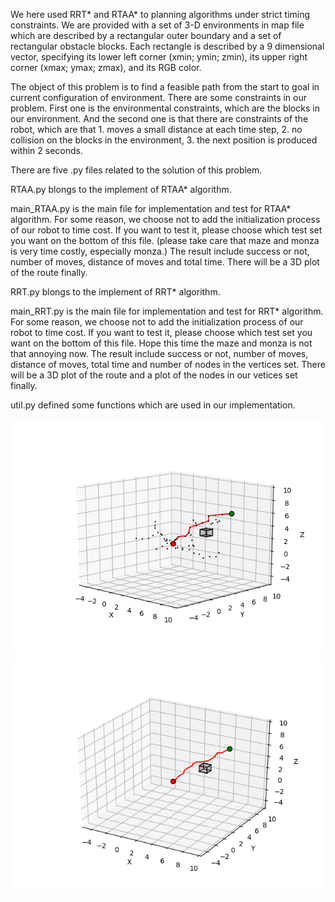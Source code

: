 We here used RRT* and RTAA* to planning algorithms under strict timing constraints. We are provided with a set of 3-D environments in map file which are described by a rectangular outer boundary and a set of rectangular obstacle blocks. Each rectangle is described by a 9 dimensional vector, specifying its lower left corner (xmin; ymin; zmin), its upper right corner (xmax; ymax; zmax), and its RGB color.

The object of this problem is to find a feasible path from the start to goal in current configuration of environment. There are some constraints in our problem. First one is the environmental constraints, which are the blocks in our environment. And the second one is that there are constraints of the robot, which are that 1. moves a small distance at each time step, 2. no collision on the blocks in the environment, 3. the next position is produced within 2 seconds.

There are five .py files related to the solution of this problem.

RTAA.py blongs to the implement of RTAA* algorithm.

main_RTAA.py is the main file for implementation and test for RTAA* algorithm.
For some reason, we choose not to add the initialization process of our robot to time cost. 
If you want to test it, please choose which test set you want on the bottom of this file.
(please take care that maze and monza is very time costly, especially monza.)
The result include success or not, number of moves, distance of moves and total time.
There will be a 3D plot of the route finally.

RRT.py blongs to the implement of RRT* algorithm.

main_RRT.py is the main file for implementation and test for RRT* algorithm.
For some reason, we choose not to add the initialization process of our robot to time cost. 
If you want to test it, please choose which test set you want on the bottom of this file. Hope this time the maze and monza is not that annoying now.
The result include success or not, number of moves, distance of moves, total time and number of nodes in the vertices set.
There will be a 3D plot of the route and a plot of the nodes in our vetices set finally.

util.py defined some functions which are used in our implementation.

![image](results/RRT_cube.png)![image](results/RTAA_cube.png)
